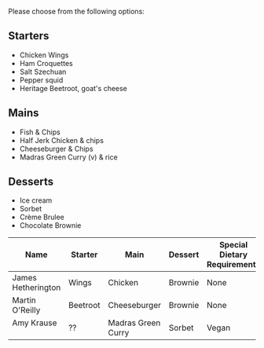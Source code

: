 Please choose from the following options:

Starters
--------

* Chicken Wings
* Ham Croquettes
* Salt Szechuan
* Pepper squid 	
* Heritage Beetroot, goat's cheese

Mains
-----

* Fish & Chips
* Half Jerk Chicken & chips
* Cheeseburger & Chips
* Madras Green Curry (v) & rice

Desserts
--------

* Ice cream
* Sorbet
* Crème Brulee
* Chocolate Brownie
											
Name              | Starter  | Main         | Dessert | Special Dietary Requirements
------------------|----------|--------------|---------|-------------
James Hetherington| Wings    | Chicken      | Brownie | None
Martin O'Reilly   | Beetroot | Cheeseburger | Brownie | None
Amy Krause        | ??  | Madras Green Curry | Sorbet | Vegan
